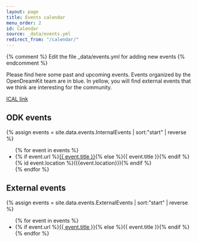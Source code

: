 ```yaml
---
layout: page
title: Events calendar
menu_order: 2
id: Calendar
source: _data/events.yml
redirect_from: "/calendar/"
---
```


{% comment %}
    Edit the file _data/events.yml for adding new events
{% endcomment %}

Please find here some past and upcoming events. Events organized by the
OpenDreamKit team are in blue. In yellow, you will find external events that
we think are interesting for the community.

[ICAL link](/calendar.ics) 

<div id="calendar"></div>

## ODK events

{% assign events = site.data.events.InternalEvents | sort:"start" | reverse %}
<ul>
{% for event in events %}
  <li>
     {% if event.url %}<a href="{{ event.url }}" >{{ event.title }}</a>{% else %}{{ event.title }}{% endif %}
     {% id event.location %}({{event.location}}){% endif %}
	 </li>
{% endfor %}
</ul>

## External events

{% assign events = site.data.events.ExternalEvents | sort:"start" | reverse %}
<ul>
{% for event in events %}
    <li>{% if event.url %}<a href="{{ event.url }}" >{{ event.title }}</a>{% else %}{{ event.title }}{% endif %}</li>
{% endfor %}
</ul>
